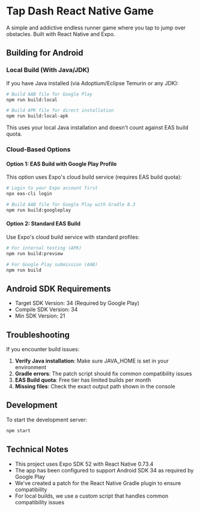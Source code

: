 # Tap Dash React Native Game

A simple and addictive endless runner game where you tap to jump over obstacles. Built with React Native and Expo.

## Building for Android

### Local Build (With Java/JDK)

If you have Java installed (via Adoptium/Eclipse Temurin or any JDK):

```bash
# Build AAB file for Google Play
npm run build:local

# Build APK file for direct installation
npm run build:local-apk
```

This uses your local Java installation and doesn't count against EAS build quota.

### Cloud-Based Options

#### Option 1: EAS Build with Google Play Profile

This option uses Expo's cloud build service (requires EAS build quota):

```bash
# Login to your Expo account first
npx eas-cli login

# Build AAB file for Google Play with Gradle 8.3
npm run build:googleplay
```

#### Option 2: Standard EAS Build 

Use Expo's cloud build service with standard profiles:

```bash
# For internal testing (APK)
npm run build:preview

# For Google Play submission (AAB)
npm run build
```

## Android SDK Requirements

- Target SDK Version: 34 (Required by Google Play)
- Compile SDK Version: 34
- Min SDK Version: 21

## Troubleshooting

If you encounter build issues:

1. **Verify Java installation**: Make sure JAVA_HOME is set in your environment 
2. **Gradle errors**: The patch script should fix common compatibility issues
3. **EAS Build quota**: Free tier has limited builds per month
4. **Missing files**: Check the exact output path shown in the console

## Development

To start the development server:

```bash
npm start
```

## Technical Notes

- This project uses Expo SDK 52 with React Native 0.73.4
- The app has been configured to support Android SDK 34 as required by Google Play
- We've created a patch for the React Native Gradle plugin to ensure compatibility
- For local builds, we use a custom script that handles common compatibility issues
